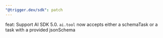 ```yaml
---
"@trigger.dev/sdk": patch
---
```


feat: Support AI SDK 5.0. `ai.tool` now accepts either a schemaTask or a task with a provided jsonSchema
